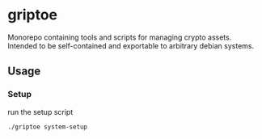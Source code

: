 # griptoe
Monorepo containing tools and scripts for managing crypto assets. Intended to be self-contained and exportable to arbitrary debian systems.

## Usage

### Setup

run the setup script
```
./griptoe system-setup
```
